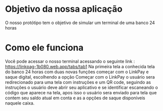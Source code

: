# Objetivo da nossa aplicação
O nosso protótipo tem o objetivo de simular um terminal de uma banco 24 horas  
# Como ele funciona
Você pode acessar o nosso terminal acessando o seguinte link : https://linkpag-1b080.web.app/tabs/tab1
Na primeira tela a conhecida tela do banco 24 horas com duas novas funções começar com o LinkPay e saque digital, escolhendo a opção Começar com o LinkPay o usuário sera redirecionado para uma tela com instruções e um QR code, seguindo as instruções o usuário deve abrir seu aplicativo e se identificar escaneando o código que aparece na tela, apos isso o usuário sera enviado para tela que contem seu saldo atual em conta e as a opções de saque disponíveis naquele caixa.
